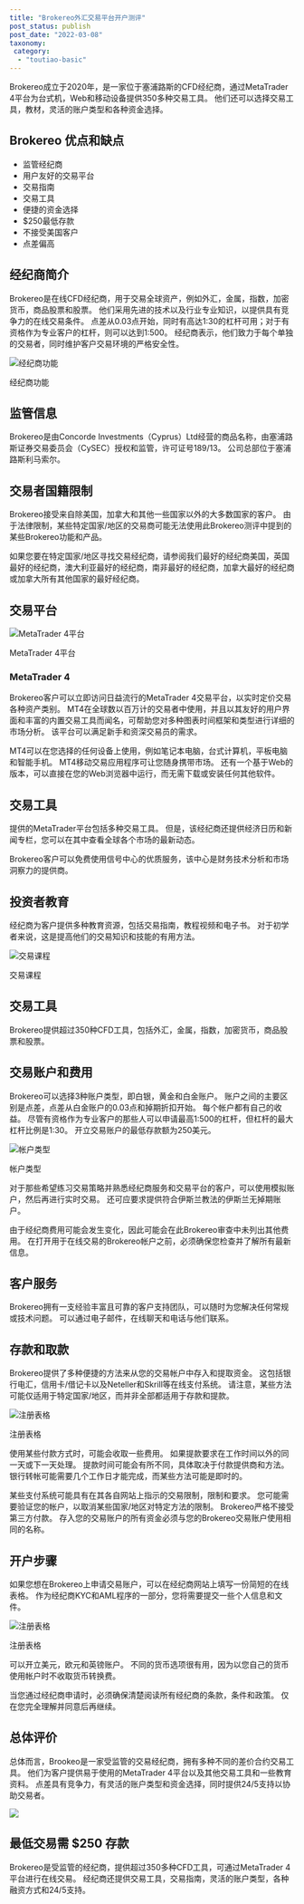 ```yaml
---
title: "Brokereo外汇交易平台开户测评"
post_status: publish
post_date: "2022-03-08"
taxonomy:
 category: 
  - "toutiao-basic"
---
```


Brokereo成立于2020年，是一家位于塞浦路斯的CFD经纪商，通过MetaTrader 4平台为台式机，Web和移动设备提供350多种交易工具。 他们还可以选择交易工具，教材，灵活的账户类型和各种资金选择。

## Brokereo 优点和缺点
- 监管经纪商
- 用户友好的交易平台
- 交易指南
- 交易工具
- 便捷的资金选择
- $250最低存款
- 不接受美国客户
- 点差偏高


## 经纪商简介

Brokereo是在线CFD经纪商，用于交易全球资产，例如外汇，金属，指数，加密货币，商品股票和股票。 他们采用先进的技术以及行业专业知识，以提供具有竞争力的在线交易条件。 点差从0.03点开始，同时有高达1:30的杠杆可用；对于有资格作为专业客户的杠杆，则可以达到1:500。 经纪商表示，他们致力于每个单独的交易者，同时维护客户交易环境的严格安全性。

![经纪商功能](https://cdn.fendou.la/funstoutiao/2020/12/Brokereo-Review-Broker-Features.png "经纪商功能")

经纪商功能

## 监管信息

Brokereo是由Concorde Investments（Cyprus）Ltd经营的商品名称，由塞浦路斯证券交易委员会（CySEC）授权和监管，许可证号189/13。 公司总部位于塞浦路斯利马索尔。

## 交易者国籍限制

Brokereo接受来自除美国，加拿大和其他一些国家以外的大多数国家的客户。 由于法律限制，某些特定国家/地区的交易商可能无法使用此Brokereo测评中提到的某些Brokereo功能和产品。

如果您要在特定国家/地区寻找交易经纪商，请参阅我们最好的经纪商美国，英国最好的经纪商，澳大利亚最好的经纪商，南非最好的经纪商，加拿大最好的经纪商或加拿大所有其他国家的最好经纪商。

## 交易平台

![MetaTrader 4平台](https://cdn.fendou.la/funstoutiao/2020/12/Brokereo-Review-MetaTrader-4-Platform.png "MetaTrader 4平台")

MetaTrader 4平台

### MetaTrader 4

Brokereo客户可以立即访问日益流行的MetaTrader 4交易平台，以实时定价交易各种资产类别。 MT4在全球数以百万计的交易者中使用，并且以其友好的用户界面和丰富的内置交易工具而闻名，可帮助您对多种图表时间框架和类型进行详细的市场分析。 该平台可以满足新手和资深交易员的需求。

MT4可以在您选择的任何设备上使用，例如笔记本电脑，台式计算机，平板电脑和智能手机。 MT4移动交易应用程序可让您随身携带市场。 还有一个基于Web的版本，可以直接在您的Web浏览器中运行，而无需下载或安装任何其他软件。

## 交易工具

提供的MetaTrader平台包括多种交易工具。 但是，该经纪商还提供经济日历和新闻专栏，您可以在其中查看全球各个市场的最新动态。

Brokereo客户可以免费使用信号中心的优质服务，该中心是财务技术分析和市场洞察力的提供商。

## 投资者教育

经纪商为客户提供多种教育资源，包括交易指南，教程视频和电子书。 对于初学者来说，这是提高他们的交易知识和技能的有用方法。

![交易课程](https://cdn.fendou.la/funstoutiao/2020/12/Brokereo-Review-Trading-Courses.png "交易课程")

交易课程

## 交易工具

Brokereo提供超过350种CFD工具，包括外汇，金属，指数，加密货币，商品股票和股票。

## 交易账户和费用

Brokereo可以选择3种账户类型，即白银，黄金和白金账户。 账户之间的主要区别是点差，点差从白金账户的0.03点和掉期折扣开始。 每个帐户都有自己的收益。 尽管有资格作为专业客户的那些人可以申请最高1:500的杠杆，但杠杆的最大杠杆比例是1:30。 开立交易账户的最低存款额为250美元。

![帐户类型](https://cdn.fendou.la/funstoutiao/2020/12/Brokereo-Review-Account-Types-1024x714.png "帐户类型")

帐户类型

对于那些希望练习交易策略并熟悉经纪商服务和交易平台的客户，可以使用模拟账户，然后再进行实时交易。 还可应要求提供符合伊斯兰教法的伊斯兰无掉期账户。

由于经纪商费用可能会发生变化，因此可能会在此Brokereo审查中未列出其他费用。 在打开用于在线交易的Brokereo帐户之前，必须确保您检查并了解所有最新信息。

## 客户服务

Brokereo拥有一支经验丰富且可靠的客户支持团队，可以随时为您解决任何常规或技术问题。 可以通过电子邮件，在线聊天和电话与他们联系。

## 存款和取款

Brokereo提供了多种便捷的方法来从您的交易帐户中存入和提取资金。 这包括银行电汇，信用卡/借记卡以及Neteller和Skrill等在线支付系统。 请注意，某些方法可能仅适用于特定国家/地区，而并非全部都适用于存款和提款。

![注册表格](https://cdn.fendou.la/funstoutiao/2020/12/Brokereo-Review-Account-Funding-Options-1024x98.png "注册表格")

注册表格

使用某些付款方式时，可能会收取一些费用。 如果提款要求在工作时间以外的同一天或下一天处理。 提款时间可能会有所不同，具体取决于付款提供商和方法。 银行转帐可能需要几个工作日才能完成，而某些方法可能是即时的。

某些支付系统可能具有在其各自网站上指示的交易限制，限制和要求。 您可能需要验证您的帐户，以取消某些国家/地区对特定方法的限制。 Brokereo严格不接受第三方付款。 存入您的交易账户的所有资金必须与您的Brokereo交易账户使用相同的名称。

## 开户步骤

如果您想在Brokereo上申请交易账户，可以在经纪商网站上填写一份简短的在线表格。 作为经纪商KYC和AML程序的一部分，您将需要提交一些个人信息和文件。

![注册表格](https://cdn.fendou.la/funstoutiao/2020/12/Brokereo-Review-Sign-up-Form.png "注册表格")

注册表格

可以开立美元，欧元和英镑账户。 不同的货币选项很有用，因为以您自己的货币使用帐户时不收取货币转换费。

当您通过经纪商申请时，必须确保清楚阅读所有经纪商的条款，条件和政策。 仅在您完全理解并同意后再继续。

## 总体评价

总体而言，Brookeo是一家受监管的交易经纪商，拥有多种不同的差价合约交易工具。 他们为客户提供易于使用的MetaTrader 4平台以及其他交易工具和一些教育资料。 点差具有竞争力，有灵活的账户类型和资金选择，同时提供24/5支持以协助交易者。

![](https://cdn.fendou.la/funstoutiao/2020/12/Brokereo-Logo.png)

## 最低交易需 **$250** 存款

Brokereo是受监管的经纪商，提供超过350多种CFD工具，可通过MetaTrader 4平台进行在线交易。 经纪商还提供交易工具，交易指南，灵活的账户类型，各种融资方式和24/5支持。
